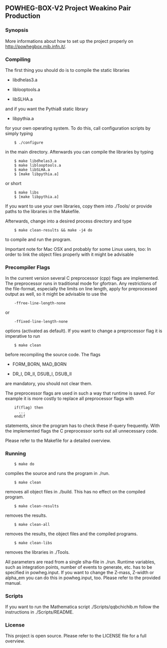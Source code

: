 ## POWHEG-BOX-V2 Project Weakino Pair Production

### Synopsis

More informations about how to set up the project properly on http://powhegbox.mib.infn.it/.

### Compiling
The first thing you should do is to compile the static libraries

* libdhelas3.a

* liblooptools.a

* libSLHA.a

and if you want the Pythia8 static library

* libpythia.a

for your own operating system. To do this, call configuration scripts by simply typing

        $ ./configure
in the main directory.
Afterwards you can compile the libraries by typing

        $ make libdhelas3.a
        $ make liblooptools.a
        $ make libSLHA.a
        $ [make libpythia.a]
        
or short
        
        $ make libs
        $ [make libpythia.a]
        
If you want to use your own libraries, copy them into ./Tools/ or provide
paths to the libraries in the Makefile.

Afterwards, change into a desired process directory and type

        $ make clean-results && make -j4 do
        
to compile and run the program.

Important note for Mac OSX and probably for some Linux users, too:
In order to link the object files properly with 
it might be advisable
        
### Precompiler Flags
In the current version several C preprocessor (cpp) flags are implemented.
The preprocessor runs in traditional mode for gfortran. Any restrictions of the 
file-format, especially the limits on line length, apply for 
preprocessed output as well, so it might be advisable to use the 

        -ffree-line-length-none 
or 

        -ffixed-line-length-none
options (activated as default). If you want to change a preprocessor flag
it is imperative to run

        $ make clean
before recompiling the source code.
The flags

* FORM_BORN, MAD_BORN

* DR_I, DR_II, DSUB_I, DSUB_II

are mandatory, you should not clear them.

The preprocessor flags are used in such a way that runtime is saved. 
For example it is more costly to replace all preprocessor flags with

        if(flag) then
          ...
        endif
statements, since the program has to check these if-query frequently.
With the implemented flags the C preprocessor sorts out all unnecessary 
code.

Please refer to the Makefile for a detailed overview.


### Running

        $ make do
compiles the source and runs the program in ./run.

        $ make clean
removes all object files in ./build. This has no effect on the compiled program.

        $ make clean-results
removes the results.

        $ make clean-all
removes the results, the object files and the compiled programs.

        $ make clean-libs
removes the libraries in ./Tools.

All parameters are read from a single slha-file in ./run. Runtime variables, such as 
integration points, number of events to generate, etc. has to be specified in powheg.input.
If you want to change the Z-mass, Z-width or alpha_em you can do this in powheg.input, too.
Please refer to the provided manual.

### Scripts

If you want to run the Mathematica script ./Scripts/qqbchichib.m follow the instructions in ./Scripts/README.


### License

This project is open source. Please refer to the LICENSE file for a full overview.